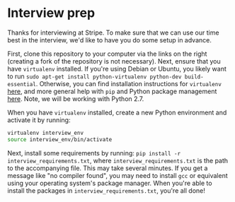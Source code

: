 # Interview prep

Thanks for interviewing at Stripe. To make sure that we can use our time best in the interview, we'd like to have you do some setup in advance.

First, clone this repository to your computer via the links on the right (creating a fork of the repository is not necessary). Next, ensure that you have `virtualenv` installed. If you're using Debian or Ubuntu, you likely want to run `sudo apt-get install python-virtualenv python-dev build-essential`. Otherwise, you can find installation instructions for `virtualenv` [here](https://virtualenv.pypa.io/en/latest/installation.html), and more general help with `pip` and Python package management [here](https://docs.python.org/2.7/installing/index.html). Note, we will be working with Python 2.7.

When you have `virtualenv` installed, create a new Python environment and activate it by running:
```bash
virtualenv interview_env
source interview_env/bin/activate
```

Next, install some requirements by running: `pip install -r interview_requirements.txt`, where `interview_requirements.txt` is the path to the accompanying file. This may take several minutes. If you get a message like "no compiler found", you may need to install `gcc` or equivalent using your operating system's package manager. When you're able to install the packages in `interview_requirements.txt`, you're all done!
